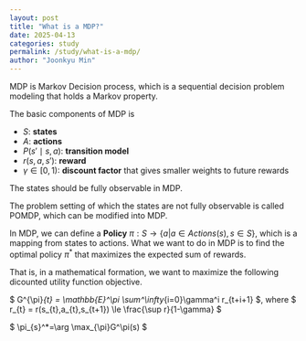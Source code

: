 ```yaml
---
layout: post
title: "What is a MDP?"
date: 2025-04-13
categories: study
permalink: /study/what-is-a-mdp/
author: "Joonkyu Min"
---
```


MDP is Markov Decision process, which is a sequential decision problem modeling that holds a Markov property.

The basic components of MDP is 
- $S$: **states**
- $A$: **actions**
- $P(s'\mid s,a)$: **transition model**
- $r(s, a, s')$: **reward**
- $\gamma \in[0,1)$: **discount factor** that gives smaller weights to future rewards

The states should be fully observable in MDP.

The problem setting of which the states are not fully observable is called POMDP, which can be modified into MDP.

In MDP, we can define a **Policy** $\pi:S\rightarrow \{a|a\in Actions(s), s\in S\}$, which is a mapping from states to actions.
What we want to do in MDP is to find the optimal policy $\pi^*$ that maximizes the expected sum of rewards.

That is, in a mathematical formation, we want to maximize the following dicounted utility function objective.

$
G^{\pi}_{t} = \mathbb{E}^\pi \sum^\infty_{i=0}\gamma^i r_{t+i+1}
$, 
where 
$
r_{t} = r(s_{t},a_{t},s_{t+1}) \le \frac{\sup r}{1-\gamma}
$

$
\pi_{s}^*=\arg \max_{\pi}G^\pi(s)
$

